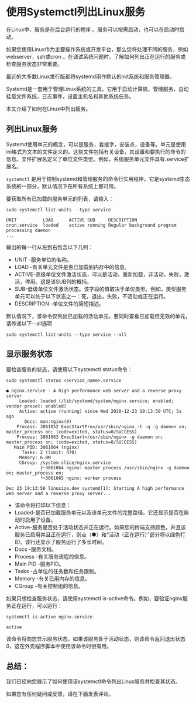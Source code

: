 # 使用Systemctl列出Linux服务
在Linux中，服务是在后台运行的程序 。服务可以按需启动，也可以在启动时启动。

如果您使用Linux作为主要操作系统或开发平台，那么您将处理不同的服务，例如webserver，ssh或cron 。在调试系统问题时，了解如何列出正在运行的服务或检查服务状态非常重要。

最近的大多数Linux发行版都将systemd用作默认的init系统和服务管理器。

Systemd是一套用于管理Linux系统的工具。它用于启动计算机，管理服务，自动挂载文件系统，日志事件，设置主机名和其他系统任务。

本文介绍了如何在Linux中列出服务。
## 列出Linux服务

Systemd使用单元的概念，可以是服务，套接字，安装点，设备等。单元是使用ini格式为文本的文件定义的。这些文件包括有关设备，其设置和要执行的命令的信息。文件扩展名定义了单位文件类型。例如，系统服务单元文件具有.service扩展名。

`systemctl` 是用于控制systemd和管理服务的命令行实用程序。它是systemd生态系统的一部分，默认情况下在所有系统上都可用。

要获取所有已加载的服务单元的列表，请输入：

```terminal
sudo systemctl list-units --type service
```

```output
UNIT          LOAD      ACTIVE SUB     DESCRIPTION                                                              
cron.service  loaded    active running Regular background program processing daemon 
...
```
输出的每一行从左到右包含以下几列：

* UNIT -服务单位的名称。
* LOAD -有关单元文件是否已加载到内存中的信息。
* ACTIVE-高级单位文件激活状态，可以是活动，重新加载，非活动，失败，激活，停用。这是该SUB列的概括。
* SUB-低级单位文件激活状态。该字段的值取决于单位类型。例如，类型服务单元可以处于以下状态之一：死，退出，失败，不活动或正在运行。
* DESCRIPTION -单位文件的简短描述。

默认情况下，该命令仅列出已加载的活动单元。要同时查看已加载但无效的单元，请传递以下--all选项

```terminal
sudo systemctl list-units --type service --all
```
## 显示服务状态
要检查服务的状态，请使用以下systemctl status命令：

```
sudo systemctl status <service_name>.service
```


```output
● nginx.service - A high performance web server and a reverse proxy server
     Loaded: loaded (/lib/systemd/system/nginx.service; enabled; vendor preset: enabled)
     Active: active (running) since Wed 2020-12-23 19:13:50 UTC; 5s ago
       Docs: man:nginx(8)
    Process: 3061052 ExecStartPre=/usr/sbin/nginx -t -q -g daemon on; master_process on; (code=exited, status=0/SUCCESS)
    Process: 3061063 ExecStart=/usr/sbin/nginx -g daemon on; master_process on; (code=exited, status=0/SUCCESS)
   Main PID: 3061064 (nginx)
      Tasks: 2 (limit: 470)
     Memory: 6.0M
     CGroup: /system.slice/nginx.service
             ├─3061064 nginx: master process /usr/sbin/nginx -g daemon on; master_process on;
             └─3061065 nginx: worker process

Dec 23 19:13:50 linuxize.dev systemd[1]: Starting A high performance web server and a reverse proxy server...

```
* 该命令将打印以下信息：
* Loaded-是否已加载服务单元以及该单元文件的完整路径。它还显示是否在启动时启用了设备。
* Active-服务是否处于活动状态并正在运行。如果您的终端支持颜色，并且该服务已启用并且正在运行，则点（●）和“活动（正在运行）”部分将以绿色打印。该行还显示了服务运行了多长时间。
* Docs -服务文档。
* Process -有关服务流程的信息。
* Main PID -服务PID。
* Tasks -占单位的任务数和任务限制。
* Memory -有关已用内存的信息。
* CGroup -有关控制组的信息。

如果只想检查服务状态，请使用systemctl is-active命令。例如，要验证nginx服务正在运行，可以运行：

```
systemctl is-active nginx.service
```

```output
active
```
该命令将向您显示服务状态。如果该服务处于活动状态，则该命令返回退出状态0，这在外壳程序脚本中使用该命令时很有用。
## 总结：

我们已经向您展示了如何使用该systemctl命令列出Linux服务并检查其状态。

如果您有任何疑问或反馈，请在下面发表评论。
